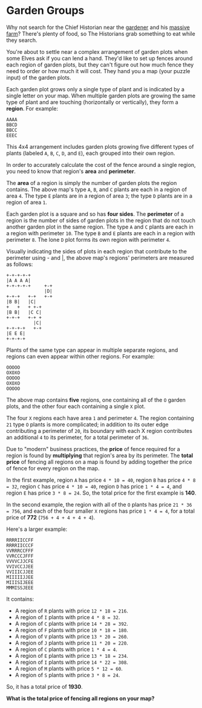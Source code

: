 # Garden Groups

Why not search for the Chief Historian near the [gardener](https://adventofcode.com/2023/day/5) and
his [massive farm](https://adventofcode.com/2023/day/21)? There's plenty of food, so The Historians grab something to
eat while they search.

You're about to settle near a complex arrangement of garden plots when some Elves ask if you can lend a hand. They'd
like to set up fences around each region of garden plots, but they can't figure out how much fence they need to order or
how much it will cost. They hand you a map (your puzzle input) of the garden plots.

Each garden plot grows only a single type of plant and is indicated by a single letter on your map. When multiple garden
plots are growing the same type of plant and are touching (horizontally or vertically), they form a **region**. For
example:

```
AAAA
BBCD
BBCC
EEEC
```

This 4x4 arrangement includes garden plots growing five different types of plants (labeled `A`, `B`, `C`, `D`, and `E`),
each grouped into their own region.

In order to accurately calculate the cost of the fence around a single region, you need to know that region's **area**
and **perimeter**.

The **area** of a region is simply the number of garden plots the region contains. The above map's type `A`, `B`, and
`C` plants are each in a region of area `4`. The type `E` plants are in a region of area `3`; the type `D` plants are in
a region of area `1`.

Each garden plot is a square and so has **four sides**. The **perimeter** of a region is the number of sides of garden
plots in the region that do not touch another garden plot in the same region. The type `A` and `C` plants are each in a
region with perimeter `10`. The type `B` and `E` plants are each in a region with perimeter `8`. The lone `D` plot forms
its own region with perimeter `4`.

Visually indicating the sides of plots in each region that contribute to the perimeter using - and |, the above map's
regions' perimeters are measured as follows:

```
+-+-+-+-+
|A A A A|
+-+-+-+-+     +-+
              |D|
+-+-+   +-+   +-+
|B B|   |C|
+   +   + +-+
|B B|   |C C|
+-+-+   +-+ +
          |C|
+-+-+-+   +-+
|E E E|
+-+-+-+
```

Plants of the same type can appear in multiple separate regions, and regions can even appear within other regions. For
example:

```
OOOOO
OXOXO
OOOOO
OXOXO
OOOOO
```

The above map contains **five** regions, one containing all of the `O` garden plots, and the other four each containing
a single `X` plot.

The four `X` regions each have area `1` and perimeter `4`. The region containing `21` type `O` plants is more
complicated; in addition to its outer edge contributing a perimeter of `20`, its boundary with each X region contributes
an additional `4` to its perimeter, for a total perimeter of `36`.

Due to "modern" business practices, the **price** of fence required for a region is found by **multiplying** that
region's area by its perimeter. The **total price** of fencing all regions on a map is found by adding together the
price of fence for every region on the map.

In the first example, region `A` has price `4 * 10 = 40`, region `B` has price `4 * 8 = 32`, region `C` has price
`4 * 10 = 40`, region `D` has price `1 * 4 = 4`, and region `E` has price `3 * 8 = 24`. So, the total price for the
first example is **140**.

In the second example, the region with all of the `O` plants has price `21 * 36 = 756`, and each of the four smaller `X`
regions has price `1 * 4 = 4`, for a total price of **772** (`756 + 4 + 4 + 4 + 4`).

Here's a larger example:

```
RRRRIICCFF
RRRRIICCCF
VVRRRCCFFF
VVRCCCJFFF
VVVVCJJCFE
VVIVCCJJEE
VVIIICJJEE
MIIIIIJJEE
MIIISIJEEE
MMMISSJEEE
```

It contains:

- A region of `R` plants with price `12 * 18 = 216`.
- A region of `I` plants with price `4 * 8 = 32`.
- A region of `C` plants with price `14 * 28 = 392`.
- A region of `F` plants with price `10 * 18 = 180`.
- A region of `V` plants with price `13 * 20 = 260`.
- A region of `J` plants with price `11 * 20 = 220`.
- A region of `C` plants with price `1 * 4 = 4`.
- A region of `E` plants with price `13 * 18 = 234`.
- A region of `I` plants with price `14 * 22 = 308`.
- A region of `M` plants with price `5 * 12 = 60`.
- A region of `S` plants with price `3 * 8 = 24`.

So, it has a total price of **1930**.

**What is the total price of fencing all regions on your map?**
